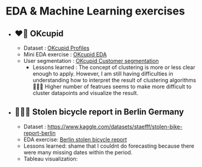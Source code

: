 # EDA & Machine Learning exercises

- ## ❤️‍🔥 OKcupid
    - Dataset : [OKcupid Profiles](https://www.kaggle.com/datasets/andrewmvd/okcupid-profiles?datasetId=875173&sortBy=voteCount)
    - Mini EDA exercise : [OKcupid EDA](https://github.com/risa1796/EDA-exercises/blob/main/OKCupid_Profiles_EDA-2.ipynb)
    - User segmentation : [OKcupid Customer segmentation](https://github.com/risa1796/EDA-ML-exercises/blob/main/OKCupid_UserSegmentation_ClusteringAlgorithms2.ipynb)
       - Lessons learned : The concept of clustering is more or less clear enough to apply. However, I am still having difficulties in understanding how to interpret the result of clustering algorithms 🤷🏻‍♀️ Higher number of featrues seems to make more difficult to cluster datapoints and visualize the result. 
    

- ## 🚴🏻‍♂️ Stolen bicycle report in Berlin Germany
    - Dataset : https://www.kaggle.com/datasets/staefff/stolen-bike-report-berlin
    - EDA exercise: [Berlin stolen bicycle report](https://github.com/risa1796/EDA-ML-exercises/blob/main/stolen_bike_report_in_berlin.ipynb)
    - Lessons learned: shame that I couldnt do forecasting because there were many missing dates within the period. 
    - Tableau visualization: 
